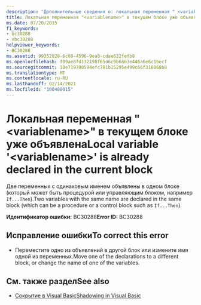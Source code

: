 ```yaml
---
description: 'Дополнительные сведения о: локальная переменная " <variablename> " уже объявлена в текущем блоке'
title: Локальная переменная "<variablename>" в текущем блоке уже объявлена
ms.date: 07/20/2015
f1_keywords:
- bc30288
- vbc30288
helpviewer_keywords:
- BC30288
ms.assetid: 99352028-6c60-4596-9ea8-cdae632fefb8
ms.openlocfilehash: f09ae8fd132198f65d6c9b6863e446a6e6c1becf
ms.sourcegitcommit: 10e719780594efc781b15295e499c66f316068b8
ms.translationtype: MT
ms.contentlocale: ru-RU
ms.lasthandoff: 02/14/2021
ms.locfileid: "100480015"
---
```

# <a name="local-variable-variablename-is-already-declared-in-the-current-block"></a><span data-ttu-id="8be7b-103">Локальная переменная "\<variablename>" в текущем блоке уже объявлена</span><span class="sxs-lookup"><span data-stu-id="8be7b-103">Local variable '\<variablename>' is already declared in the current block</span></span>

<span data-ttu-id="8be7b-104">Две переменных с одинаковым именем объявлены в одном блоке (который может быть процедурой или управляющим блоком, например `If...Then`).</span><span class="sxs-lookup"><span data-stu-id="8be7b-104">Two variables with the same name are declared in the same block (which can be a procedure or a control block such as `If...Then`).</span></span>  
  
 <span data-ttu-id="8be7b-105">**Идентификатор ошибки:** BC30288</span><span class="sxs-lookup"><span data-stu-id="8be7b-105">**Error ID:** BC30288</span></span>  
  
## <a name="to-correct-this-error"></a><span data-ttu-id="8be7b-106">Исправление ошибки</span><span class="sxs-lookup"><span data-stu-id="8be7b-106">To correct this error</span></span>  
  
- <span data-ttu-id="8be7b-107">Переместите одно из объявлений в другой блок или измените имя одной из переменных.</span><span class="sxs-lookup"><span data-stu-id="8be7b-107">Move one of the declarations to a different block, or change the name of one of the variables.</span></span>  
  
## <a name="see-also"></a><span data-ttu-id="8be7b-108">См. также раздел</span><span class="sxs-lookup"><span data-stu-id="8be7b-108">See also</span></span>

- [<span data-ttu-id="8be7b-109">Сокрытие в Visual Basic</span><span class="sxs-lookup"><span data-stu-id="8be7b-109">Shadowing in Visual Basic</span></span>](../programming-guide/language-features/declared-elements/shadowing.md)
